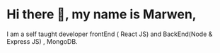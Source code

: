 # Hi there 👋, my name is Marwen,
I am a self taught developer frontEnd ( React JS) and BackEnd(Node & Express JS) , MongoDB.

